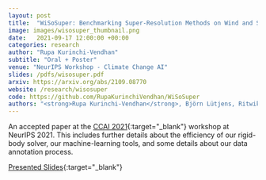 ```yaml
---
layout: post
title:  "WiSoSuper: Benchmarking Super-Resolution Methods on Wind and Solar Data"
image: images/wisosuper_thumbnail.png
date:   2021-09-17 12:00:00 +00:00
categories: research
author: "Rupa Kurinchi-Vendhan"
subtitle: "Oral + Poster"
venue: "NeurIPS Workshop - Climate Change AI"
slides: /pdfs/wisosuper.pdf
arxiv: https://arxiv.org/abs/2109.08770
website: /research/wisosuper
code: https://github.com/RupaKurinchiVendhan/WiSoSuper
authors: "<strong>Rupa Kurinchi-Vendhan</strong>, Björn Lütjens, Ritwik Gupta, Lucien Werner, Dava Newman, Steven Low"
---
```

An accepted paper at the [CCAI 2021](https://www.climatechange.ai/events/neurips2021.html){:target="_blank"} workshop at NeurIPS 2021. This includes further details about the efficiency of our rigid-body solver, our machine-learning tools, and some details about our data annotation process.

[Presented Slides](/pdfs/wisosuper.pdf){:target="_blank"}
